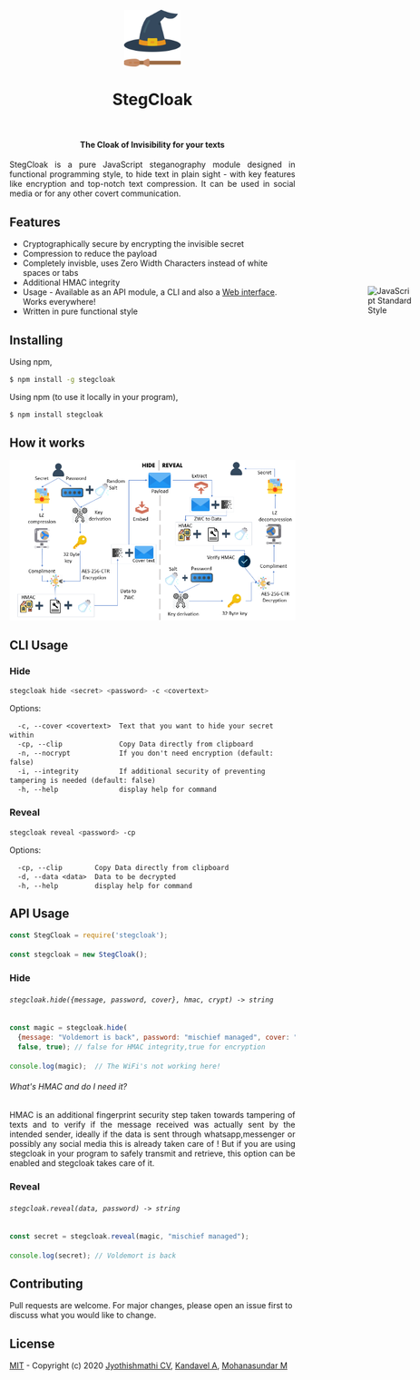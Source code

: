 <h1 align="center">
  <br>
  <img src="assets/stegCloakIcon.svg" alt="stegcloak" width="100">
  <br>
   <br>
  <span>StegCloak</span>
  <br>
  <br>
</h1>

<h4 align="center">The Cloak of Invisibility for your texts</h4>

<p align="justify">
StegCloak is a pure JavaScript steganography module designed in functional programming style, to hide text in plain sight - with key features like encryption and top-notch text compression. It can be used in social media or for any other covert communication.
<p>

<a href="https://standardjs.com" style="position:absolute;top:610px;right:20px;padding: 0 0 20px 20px;"><img src="https://cdn.rawgit.com/feross/standard/master/sticker.svg" alt="JavaScript Standard Style" width="80" align="right"></a>

## Features

- Cryptographically secure by encrypting the invisible secret
- Compression to reduce the payload
- Completely invisble, uses Zero Width Characters instead of white spaces or tabs
- Additional HMAC integrity
- Usage - Available as an API module, a CLI and also a <a href='https://stegcloak.surge.sh'>Web interface</a>. Works everywhere!
- Written in pure functional style

## Installing

Using npm,

```bash
$ npm install -g stegcloak
```
Using npm (to use it locally in your program),

```bash
$ npm install stegcloak
```

## How it works

<img src='assets/Flow.PNG'>

## CLI Usage

### Hide

```bash
stegcloak hide <secret> <password> -c <covertext>
```
Options:

```
  -c, --cover <covertext>  Text that you want to hide your secret within
  -cp, --clip              Copy Data directly from clipboard
  -n, --nocrypt            If you don't need encryption (default: false)
  -i, --integrity          If additional security of preventing tampering is needed (default: false)
  -h, --help               display help for command
```


### Reveal

```bash
stegcloak reveal <password> -cp
```
Options:

```
  -cp, --clip        Copy Data directly from clipboard
  -d, --data <data>  Data to be decrypted
  -h, --help         display help for command
```

## API Usage

```javascript
const StegCloak = require('stegcloak');

const stegcloak = new StegCloak();
```



### Hide

###### `stegcloak.hide({message, password, cover}, hmac, crypt) -> string`

```javascript
const magic = stegcloak.hide(
  {message: "Voldemort is back", password: "mischief managed", cover: "The WiFi's not working here!"},
  false, true); // false for HMAC integrity,true for encryption

console.log(magic);  // The WiFi's not working here!

```
###### What's HMAC and do I need it?
<p align='justify'>
HMAC is an additional fingerprint security step taken towards tampering of texts and to verify if the message received was actually sent by the intended sender, ideally if the data is sent through whatsapp,messenger or possibly any social media this is already taken care of ! But if you are using stegcloak in your program to safely transmit and retrieve, this option can be enabled and stegcloak takes care of it.
</p>



### Reveal

###### `stegcloak.reveal(data, password) -> string`

```javascript
const secret = stegcloak.reveal(magic, "mischief managed");

console.log(secret); // Voldemort is back
```

## Contributing

Pull requests are welcome. For major changes, please open an issue first to discuss what you would like to change.

## License

[MIT](https://github.com/KuroLabs/stegcloak/blob/master/LICENSE.md) - Copyright (c) 2020 [Jyothishmathi CV](https://github.com/JyothishmathiCV), [Kandavel A](https://github.com/AK5123), [Mohanasundar M](https://github.com/mohanpierce99)

